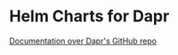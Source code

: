 # Helm Charts for Dapr

[Documentation over Dapr's GitHub repo](https://github.com/dapr/dapr/blob/master/charts/dapr/README.md)